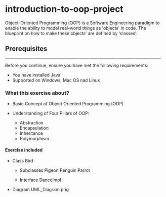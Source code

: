 # introduction-to-oop-project
Object-Oriented Programming (OOP) is a Software Engineering paradigm to enable the ability to model real-world things as 'objects' in code.
The blueprint on how to make these'objects' are defined by 'classes'.

## Prerequisites
*****
Before you continue, ensure you have met the following requirements:

* You have installed Java
* Supported on Windows, Mac OS nad Linux


### What this exercise about?

* Basic Concept of Object Oriented Programming (OOP)
* Understanding of Four Pillars of OOP:

  - Abstraction
  - Encapsulation
  - Inheritance
  - Polymorphism
  
  
#### Exercise included
* Class
  Bird
     * Subclasses
       Pigeon
       Penguin
       Parrot
      
     * Interface
       DanceImpl

* Diagram
  UML_Diagram.png

      
